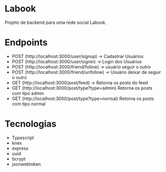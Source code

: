 # Labook

Projeto de backend para uma rede social Labook.

# Endpoints
- POST (http://localhost:3000/user/signup) -> Cadastrar Usuários
- POST (http://localhost:3000/user/signin) -> Login dos Usuários
- POST (http://localhost:3000/friend/follow) -> usuário seguir o outro
- POST (http://localhost:3000/friend/unfollow) -> Usuário deixar de seguir o outro
- GET  (http://localhost:3000/post/feed) -> Retorna os posts do feed
- GET  (http://localhost:3000/post/type?type=admin) Retorna os posts com tipo admin
- GET  (http://localhost:3000/post/type?type=normal) Retorna os posts com tipo normal

# Tecnologias
- Typescript
- knex
- express
- uuid
- bcrypt
- jsonwebtoken
